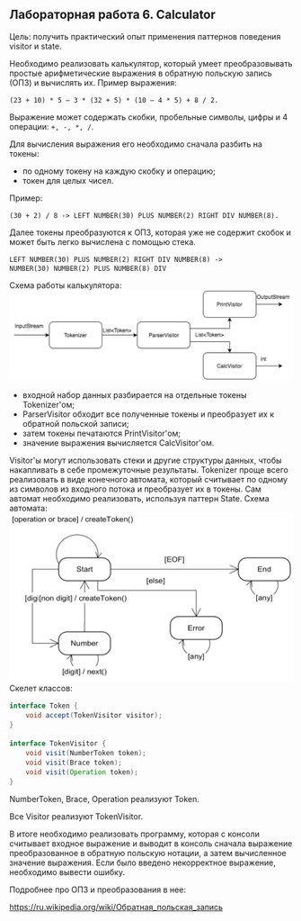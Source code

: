 ## Лабораторная работа 6. Calculator

Цель: получить практический опыт применения паттернов поведения visitor и state.

Необходимо реализовать калькулятор, который умеет преобразовывать простые арифметические выражения в обратную польскую
запись (ОПЗ) и вычислять их. Пример выражения:

```
(23 + 10) * 5 – 3 * (32 + 5) * (10 – 4 * 5) + 8 / 2.
```

Выражение может содержать скобки, пробельные символы, цифры и 4 операции: ``+, -, *, /``.

Для вычисления выражения его необходимо сначала разбить на токены:

+ по одному токену на каждую скобку и операцию;
+ токен для целых чисел.

Пример:

```
(30 + 2) / 8 -> LEFT NUMBER(30) PLUS NUMBER(2) RIGHT DIV NUMBER(8).
```

Далее токены преобразуются к ОПЗ, которая уже не содержит скобок и может быть легко вычислена с помощью стека.

```
LEFT NUMBER(30) PLUS NUMBER(2) RIGHT DIV NUMBER(8) ->
NUMBER(30) NUMBER(2) PLUS NUMBER(8) DIV
```

Схема работы калькулятора:
![](pictures/Scheme_of_the_calculator.png)

+ входной набор данных разбирается на отдельные токены Tokenizer'ом;
+ ParserVisitor обходит все полученные токены и преобразует их к обратной польской записи;
+ затем токены печатаются PrintVisitor'ом;
+ значение выражения вычисляется СalcVisitor'ом.

Visitor'ы могут использовать стеки и другие структуры данных, чтобы накапливать в себе промежуточные результаты.
Tokenizer проще всего реализовать в виде конечного автомата, который считывает по одному из символов из входного потока
и преобразует их в токены. Сам автомат необходимо реализовать, используя паттерн State. Схема автомата:
![](pictures/Scheme_of_the_machine.png)
Скелет классов:

```java
interface Token {
    void accept(TokenVisitor visitor);
}

interface TokenVisitor {
    void visit(NumberToken token);
    void visit(Brace token);
    void visit(Operation token);
}
```

NumberToken, Brace, Operation реализуют Token. 

Все Visitor реализуют TokenVisitor. 

В итоге необходимо реализовать программу, которая с консоли считывает входное выражение и выводит в консоль сначала выражение преобразованное в
обратную польскую нотации, а затем вычисленное значение выражения. Если было введено некорректное выражение, необходимо
вывести ошибку. 

Подробнее про ОПЗ и преобразования в нее:

https://ru.wikipedia.org/wiki/Обратная_польская_запись
